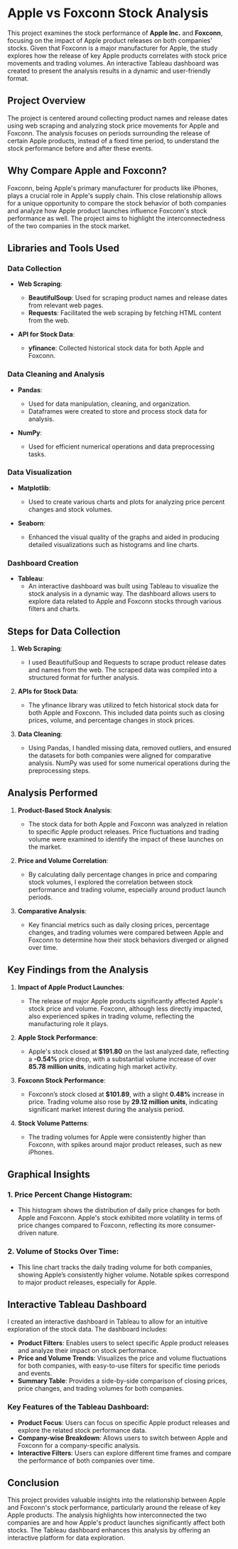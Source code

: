 # Apple vs Foxconn Stock Analysis

This project examines the stock performance of **Apple Inc.** and **Foxconn**, focusing on the impact of Apple product releases on both companies' stocks. Given that Foxconn is a major manufacturer for Apple, the study explores how the release of key Apple products correlates with stock price movements and trading volumes. An interactive Tableau dashboard was created to present the analysis results in a dynamic and user-friendly format.

## Project Overview

The project is centered around collecting product names and release dates using web scraping and analyzing stock price movements for Apple and Foxconn. The analysis focuses on periods surrounding the release of certain Apple products, instead of a fixed time period, to understand the stock performance before and after these events.

## Why Compare Apple and Foxconn?

Foxconn, being Apple's primary manufacturer for products like iPhones, plays a crucial role in Apple's supply chain. This close relationship allows for a unique opportunity to compare the stock behavior of both companies and analyze how Apple product launches influence Foxconn's stock performance as well. The project aims to highlight the interconnectedness of the two companies in the stock market.

## Libraries and Tools Used

### Data Collection
- **Web Scraping**:
  - **BeautifulSoup**: Used for scraping product names and release dates from relevant web pages.
  - **Requests**: Facilitated the web scraping by fetching HTML content from the web.
  
- **API for Stock Data**:
  - **yfinance**: Collected historical stock data for both Apple and Foxconn.

### Data Cleaning and Analysis
- **Pandas**: 
  - Used for data manipulation, cleaning, and organization.
  - Dataframes were created to store and process stock data for analysis.
  
- **NumPy**: 
  - Used for efficient numerical operations and data preprocessing tasks.
  
### Data Visualization
- **Matplotlib**:
  - Used to create various charts and plots for analyzing price percent changes and stock volumes.
  
- **Seaborn**:
  - Enhanced the visual quality of the graphs and aided in producing detailed visualizations such as histograms and line charts.

### Dashboard Creation
- **Tableau**: 
  - An interactive dashboard was built using Tableau to visualize the stock analysis in a dynamic way. The dashboard allows users to explore data related to Apple and Foxconn stocks through various filters and charts.

## Steps for Data Collection

1. **Web Scraping**:
   - I used BeautifulSoup and Requests to scrape product release dates and names from the web. The scraped data was compiled into a structured format for further analysis.
   
2. **APIs for Stock Data**:
   - The yfinance library was utilized to fetch historical stock data for both Apple and Foxconn. This included data points such as closing prices, volume, and percentage changes in stock prices.

3. **Data Cleaning**:
   - Using Pandas, I handled missing data, removed outliers, and ensured the datasets for both companies were aligned for comparative analysis. NumPy was used for some numerical operations during the preprocessing steps.

## Analysis Performed

1. **Product-Based Stock Analysis**:
   - The stock data for both Apple and Foxconn was analyzed in relation to specific Apple product releases. Price fluctuations and trading volume were examined to identify the impact of these launches on the market.

2. **Price and Volume Correlation**:
   - By calculating daily percentage changes in price and comparing stock volumes, I explored the correlation between stock performance and trading volume, especially around product launch periods.

3. **Comparative Analysis**:
   - Key financial metrics such as daily closing prices, percentage changes, and trading volumes were compared between Apple and Foxconn to determine how their stock behaviors diverged or aligned over time.

## Key Findings from the Analysis

1. **Impact of Apple Product Launches**:
   - The release of major Apple products significantly affected Apple's stock price and volume. Foxconn, although less directly impacted, also experienced spikes in trading volume, reflecting the manufacturing role it plays.

2. **Apple Stock Performance**:
   - Apple's stock closed at **$191.80** on the last analyzed date, reflecting a **-0.54%** price drop, with a substantial volume increase of over **85.78 million units**, indicating high market activity.

3. **Foxconn Stock Performance**:
   - Foxconn’s stock closed at **$101.89**, with a slight **0.48%** increase in price. Trading volume also rose by **29.12 million units**, indicating significant market interest during the analysis period.

4. **Stock Volume Patterns**:
   - The trading volumes for Apple were consistently higher than Foxconn, with spikes around major product releases, such as new iPhones.

## Graphical Insights

### 1. **Price Percent Change Histogram**:
   - This histogram shows the distribution of daily price changes for both Apple and Foxconn. Apple's stock exhibited more volatility in terms of price changes compared to Foxconn, reflecting its more consumer-driven nature.

### 2. **Volume of Stocks Over Time**:
   - This line chart tracks the daily trading volume for both companies, showing Apple’s consistently higher volume. Notable spikes correspond to major product releases, especially for Apple.

## Interactive Tableau Dashboard

I created an interactive dashboard in Tableau to allow for an intuitive exploration of the stock data. The dashboard includes:
- **Product Filters**: Enables users to select specific Apple product releases and analyze their impact on stock performance.
- **Price and Volume Trends**: Visualizes the price and volume fluctuations for both companies, with easy-to-use filters for specific time periods and events.
- **Summary Table**: Provides a side-by-side comparison of closing prices, price changes, and trading volumes for both companies.

### Key Features of the Tableau Dashboard:
- **Product Focus**: Users can focus on specific Apple product releases and explore the related stock performance data.
- **Company-wise Breakdown**: Allows users to switch between Apple and Foxconn for a company-specific analysis.
- **Interactive Filters**: Users can explore different time frames and compare the performance of both companies over time.

## Conclusion

This project provides valuable insights into the relationship between Apple and Foxconn's stock performance, particularly around the release of key Apple products. The analysis highlights how interconnected the two companies are and how Apple's product launches significantly affect both stocks. The Tableau dashboard enhances this analysis by offering an interactive platform for data exploration.
